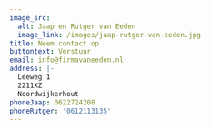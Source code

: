 ```yaml
---
image_src:
  alt: Jaap en Rutger van Eeden
  image_link: /images/jaap-rutger-van-eeden.jpg
title: Neem contact op
buttontext: Verstuur
email: info@firmavaneeden.nl
address: |-
  Leeweg 1
  2211XZ
  Noordwijkerhout
phoneJaap: 0622724208
phoneRutger: '0612113135'
---
```



